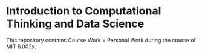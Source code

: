 # Introduction to Computational Thinking and Data Science

This repository contains Course Work + Personal Work during the course of MIT 6.002x.